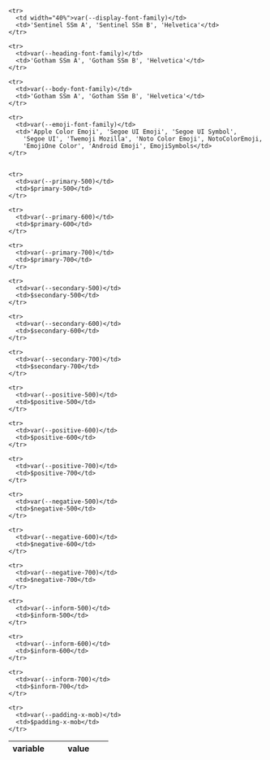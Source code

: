 <table class="doc-table">
  <thead>
    <tr>
      <th width="40%">variable</th>
      <th>value</th>
    </tr>
  </thead>

  <tbody>

    <tr>
      <td width="40%">var(--display-font-family)</td>
      <td>'Sentinel SSm A', 'Sentinel SSm B', 'Helvetica'</td>
    </tr>

    <tr>
      <td>var(--heading-font-family)</td>
      <td>'Gotham SSm A', 'Gotham SSm B', 'Helvetica'</td>
    </tr>

    <tr>
      <td>var(--body-font-family)</td>
      <td>'Gotham SSm A', 'Gotham SSm B', 'Helvetica'</td>
    </tr>

    <tr>
      <td>var(--emoji-font-family)</td>
      <td>'Apple Color Emoji', 'Segoe UI Emoji', 'Segoe UI Symbol',
        'Segoe UI', 'Twemoji Mozilla', 'Noto Color Emoji', NotoColorEmoji,
        'EmojiOne Color', 'Android Emoji', EmojiSymbols</td>
    </tr>


    <tr>
      <td>var(--primary-500)</td>
      <td>$primary-500</td>
    </tr>

    <tr>
      <td>var(--primary-600)</td>
      <td>$primary-600</td>
    </tr>

    <tr>
      <td>var(--primary-700)</td>
      <td>$primary-700</td>
    </tr>

    <tr>
      <td>var(--secondary-500)</td>
      <td>$secondary-500</td>
    </tr>

    <tr>
      <td>var(--secondary-600)</td>
      <td>$secondary-600</td>
    </tr>

    <tr>
      <td>var(--secondary-700)</td>
      <td>$secondary-700</td>
    </tr>

    <tr>
      <td>var(--positive-500)</td>
      <td>$positive-500</td>
    </tr>

    <tr>
      <td>var(--positive-600)</td>
      <td>$positive-600</td>
    </tr>

    <tr>
      <td>var(--positive-700)</td>
      <td>$positive-700</td>
    </tr>

    <tr>
      <td>var(--negative-500)</td>
      <td>$negative-500</td>
    </tr>

    <tr>
      <td>var(--negative-600)</td>
      <td>$negative-600</td>
    </tr>

    <tr>
      <td>var(--negative-700)</td>
      <td>$negative-700</td>
    </tr>

    <tr>
      <td>var(--inform-500)</td>
      <td>$inform-500</td>
    </tr>

    <tr>
      <td>var(--inform-600)</td>
      <td>$inform-600</td>
    </tr>

    <tr>
      <td>var(--inform-700)</td>
      <td>$inform-700</td>
    </tr>

    <tr>
      <td>var(--padding-x-mob)</td>
      <td>$padding-x-mob</td>
    </tr>
  </tbody>

</table>
